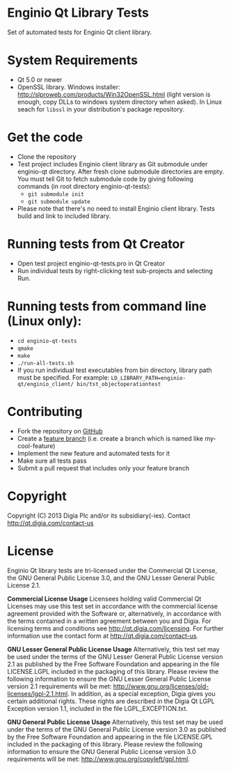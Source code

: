 # Enginio Qt Library Tests 
Set of automated tests for Enginio Qt client library. 


# System Requirements
* Qt 5.0 or newer
* OpenSSL library. Windows installer: http://slproweb.com/products/Win32OpenSSL.html (light version is enough, copy DLLs to windows system directory when asked). In Linux seach for `libssl` in your distribution's package repository.


# Get the code
* Clone the repository
* Test project includes Enginio client library as Git submodule under enginio-qt directory. After fresh clone submodule directories are empty. You must tell Git to fetch submodule code by giving following commands (in root directory enginio-qt-tests):
  * `git submodule init`
  * `git submodule update`
* Please note that there's no need to install Enginio client library. Tests build and link to included library.


# Running tests from Qt Creator
* Open test project enginio-qt-tests.pro in Qt Creator
* Run individual tests by right-clicking test sub-projects and selecting Run.


# Running tests from command line (Linux only):
* `cd enginio-qt-tests`
* `qmake`
* `make`
* `./run-all-tests.sh`
* If you run individual test executables from bin directory, library path must be specified. For example: `LD_LIBRARY_PATH=enginio-qt/enginio_client/ bin/tst_objectoperationtest`


# Contributing
* Fork the repository on [GitHub](https://github.com/enginio/enginio-qt-tests)
* Create a [feature branch](http://nvie.com/posts/a-successful-git-branching-model/) (i.e. create a branch which is named like my-cool-feature)
* Implement the new feature and automated tests for it
* Make sure all tests pass
* Submit a pull request that includes only your feature branch


# Copyright
Copyright (C) 2013 Digia Plc and/or its subsidiary(-ies).
Contact http://qt.digia.com/contact-us 


# License
Enginio Qt library tests are tri-licensed under the Commercial Qt License, the GNU General Public License 3.0, and the GNU Lesser General Public License 2.1.

**Commercial License Usage**
Licensees holding valid Commercial Qt Licenses may use this test set in accordance with the commercial license agreement provided with the Software or, alternatively, in accordance with the terms contained in a written agreement between you and Digia. For licensing terms and conditions see http://qt.digia.com/licensing. For further information use the contact form at http://qt.digia.com/contact-us.

**GNU Lesser General Public License Usage**
Alternatively, this test set may be used under the terms of the GNU Lesser General Public License version 2.1 as published by the Free Software Foundation and appearing in the file LICENSE.LGPL included in the packaging of this library. Please review the following information to ensure the GNU Lesser General Public License version 2.1 requirements will be met: http://www.gnu.org/licenses/old-licenses/lgpl-2.1.html. In addition, as a special exception, Digia gives you certain additional rights. These rights are described in the Digia Qt LGPL Exception version 1.1, included in the file LGPL_EXCEPTION.txt.

**GNU General Public License Usage**
Alternatively, this test set may be used under the terms of the GNU General Public License version 3.0 as published by the Free Software Foundation and appearing in the file LICENSE.GPL included in the packaging of this library. Please review the following information to ensure the GNU General Public License version 3.0 requirements will be met: http://www.gnu.org/copyleft/gpl.html.
